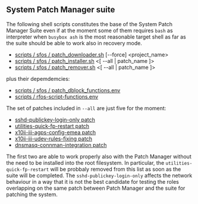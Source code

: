 ## System Patch Manager suite

The following shell scripts constitutes the base of the System Patch Manager Suite even if at the moment some of them requires `bash` as interpreter when `busybox ash` is the most reasonable target shell as far as the suite should be able to work also in recovery mode.

* [scripts / sfos / patch_downloader.sh](patch_downloader.sh) [--force] <project_name>
* [scripts / sfos / patch_installer.sh](patch_installer.sh) <[ --all | patch_name ]>
* [scripts / sfos / patch_remover.sh](patch_remover.sh) <[ --all | patch_name ]>

plus their depemdemcies:

* [scripts / sfos / patch_dblock_functions.env](patch_dblock_functions.env)
* [scripts / rfos-script-functions.env](../patch_dblock_functions.env)

The set of patches included in `--all` are just five for the moment:

* [sshd-publickey-login-only patch](../../patches/sshd-publickey-login-only/description.md)
* [utilities-quick-fp-restart patch](../../patches/utilities-quick-fp-restart/description.md)
* [x10ii-iii-agps-config-emea patch](../../patches/x10ii-iii-agps-config-emea/description.md)
* [x10ii-iii-udev-rules-fixing patch](../../patches/x10ii-iii-udev-rules-fixing/description.md)
* [dnsmasq-connman-integration patch](../../patches/dnsmasq-connman-integration/description.md)

The first two are able to work properly also with the Patch Manager without the need to be installed into the root filesystem. In particular, the `utilities-quick-fp-restart` will be probbaly removed from this list as soon as the suite will be completed. The `sshd-publickey-login-only` affects the network behaviour in a way that it is not the best candidate for testing the roles overlapping on the same patch between Patch Manager and the suite for patching the system.
